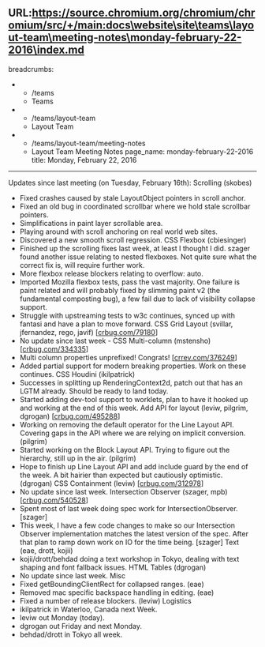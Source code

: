 URL:https://source.chromium.org/chromium/chromium/src/+/main:docs\website\site\teams\layout-team\meeting-notes\monday-february-22-2016\index.md
---
breadcrumbs:
- - /teams
  - Teams
- - /teams/layout-team
  - Layout Team
- - /teams/layout-team/meeting-notes
  - Layout Team Meeting Notes
page_name: monday-february-22-2016
title: Monday, February 22, 2016
---

Updates since last meeting (on Tuesday, February 16th):
Scrolling (skobes)
- Fixed crashes caused by stale LayoutObject pointers in scroll anchor.
- Fixed an old bug in coordinated scrollbar where we hold stale
scrollbar pointers.
- Simplifications in paint layer scrollable area.
- Playing around with scroll anchoring on real world web sites.
- Discovered a new smooth scroll regression.
CSS Flexbox (cbiesinger)
- Finished up the scrolling fixes last week, at least I thought I did.
szager found another issue relating to nested flexboxes. Not quite
sure what the correct fix is, will require further work.
- More flexbox release blockers relating to overflow: auto.
- Imported Mozilla flexbox tests, pass the vast majority. One failure is
paint related and will probably fixed by slimming paint v2 (the
fundamental composting bug), a few fail due to lack of visibility
collapse support.
- Struggle with upstreaming tests to w3c continues, synced up with
fantasi and have a plan to move forward.
CSS Grid Layout (svillar, jfernandez, rego, javif)
\[[crbug.com/79180](https://crbug.com/79180)\]
- No update since last week -
CSS Multi-column (mstensho) \[[crbug.com/334335](https://crbug.com/334335)\]
- Multi column properties unprefixed! Congrats!
\[[crrev.com/376249](https://crrev.com/376249)\]
- Added partial support for modern breaking properties. Work on these
continues.
CSS Houdini (ikilpatrick)
- Successes in splitting up RenderingContext2d, patch out that has an
LGTM already. Should be ready to land today.
- Started adding dev-tool support to worklets, plan to have it hooked up
and working at the end of this week.
Add API for layout (leviw, pilgrim, dgrogan)
\[[crbug.com/495288](https://crbug.com/495288)\]
- Working on removing the default operator for the Line Layout API.
Covering gaps in the API where we are relying on implicit conversion.
(pilgrim)
- Started working on the Block Layout API. Trying to figure out the
hierarchy, still up in the air. (pilgrim)
- Hope to finish up Line Layout API and add include guard by the end of
the week. A bit hairier than expected but cautiously optimistic.
(dgrogan)
CSS Containment (leviw) \[[crbug.com/312978](https://crbug.com/312978)\]
- No update since last week.
Intersection Observer (szager, mpb)
\[[crbug.com/540528](https://crbug.com/540528)\]
- Spent most of last week doing spec work for IntersectionObserver.
\[szager\]
- This week, I have a few code changes to make so our Intersection
Observer implementation matches the latest version of the spec.
After that plan to ramp down work on IO for the time being. \[szager\]
Text (eae, drott, kojii)
- kojii/drott/behdad doing a text workshop in Tokyo, dealing with text
shaping and font fallback issues.
HTML Tables (dgrogan)
- No update since last week.
Misc
- Fixed getBoundingClientRect for collapsed ranges. (eae)
- Removed mac specific backspace handling in editing. (eae)
- Fixed a number of release blockers. (leviw)
Logistics
- ikilpatrick in Waterloo, Canada next Week.
- leviw out Monday (today).
- dgrogan out Friday and next Monday.
- behdad/drott in Tokyo all week.
